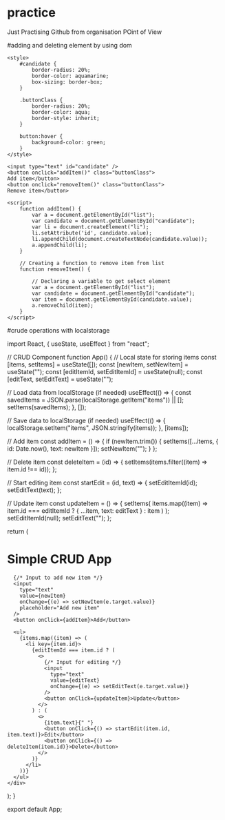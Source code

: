 # practice
Just Practising Github from organisation POint of View






#adding and deleting element by using dom
<!DOCTYPE html>
<html lang="en">

<head>

	<style>
		#candidate {
			border-radius: 20%;
			border-color: aquamarine;
			box-sizing: border-box;
		}
		
		.buttonClass {
			border-radius: 20%;
			border-color: aqua;
			border-style: inherit;
		}
		
		button:hover {
			background-color: green;
		}
	</style>
</head>

<body>
	<ul id="list"></ul>

	<input type="text" id="candidate" />
	<button onclick="addItem()" class="buttonClass">
	Add item</button>
	<button onclick="removeItem()" class="buttonClass">
	Remove item</button>

	<script>
		function addItem() {
			var a = document.getElementById("list");
			var candidate = document.getElementById("candidate");
			var li = document.createElement("li");
			li.setAttribute('id', candidate.value);
			li.appendChild(document.createTextNode(candidate.value));
			a.appendChild(li);
		}

		// Creating a function to remove item from list
		function removeItem() {

			// Declaring a variable to get select element
			var a = document.getElementById("list");
			var candidate = document.getElementById("candidate");
			var item = document.getElementById(candidate.value);
			a.removeChild(item);
		}
	</script>
</body>

</html>



#crude operations with localstorage


import React, { useState, useEffect } from "react";

// CRUD Component
function App() {
  // Local state for storing items
  const [items, setItems] = useState([]);
  const [newItem, setNewItem] = useState("");
  const [editItemId, setEditItemId] = useState(null);
  const [editText, setEditText] = useState("");

  // Load data from localStorage (if needed)
  useEffect(() => {
    const savedItems = JSON.parse(localStorage.getItem("items")) || [];
    setItems(savedItems);
  }, []);

  // Save data to localStorage (if needed)
  useEffect(() => {
    localStorage.setItem("items", JSON.stringify(items));
  }, [items]);

  // Add item
  const addItem = () => {
    if (newItem.trim()) {
      setItems([...items, { id: Date.now(), text: newItem }]);
      setNewItem("");
    }
  };

  // Delete item
  const deleteItem = (id) => {
    setItems(items.filter((item) => item.id !== id));
  };

  // Start editing item
  const startEdit = (id, text) => {
    setEditItemId(id);
    setEditText(text);
  };

  // Update item
  const updateItem = () => {
    setItems(
      items.map((item) =>
        item.id === editItemId ? { ...item, text: editText } : item
      )
    );
    setEditItemId(null);
    setEditText("");
  };

  return (
    <div>
      <h1>Simple CRUD App</h1>

      {/* Input to add new item */}
      <input
        type="text"
        value={newItem}
        onChange={(e) => setNewItem(e.target.value)}
        placeholder="Add new item"
      />
      <button onClick={addItem}>Add</button>

      <ul>
        {items.map((item) => (
          <li key={item.id}>
            {editItemId === item.id ? (
              <>
                {/* Input for editing */}
                <input
                  type="text"
                  value={editText}
                  onChange={(e) => setEditText(e.target.value)}
                />
                <button onClick={updateItem}>Update</button>
              </>
            ) : (
              <>
                {item.text}{" "}
                <button onClick={() => startEdit(item.id, item.text)}>Edit</button>
                <button onClick={() => deleteItem(item.id)}>Delete</button>
              </>
            )}
          </li>
        ))}
      </ul>
    </div>
  );
}

export default App;

